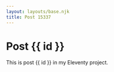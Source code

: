 ```yaml
---
layout: layouts/base.njk
title: Post 15337
---
```


# Post {{ id }}

This is post {{ id }} in my Eleventy project.
